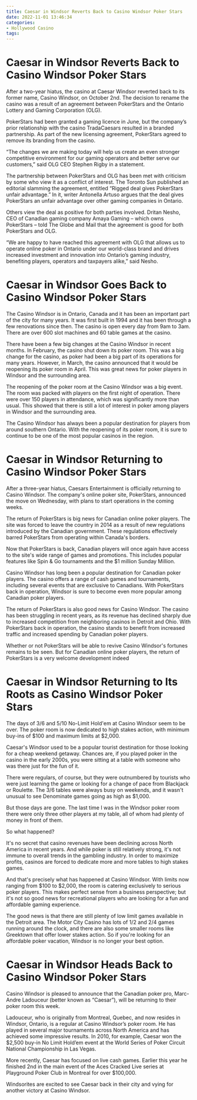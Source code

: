 ```yaml
---
title: Caesar in Windsor Reverts Back to Casino Windsor Poker Stars
date: 2022-11-01 13:46:34
categories:
- Hollywood Casino
tags:
---
```



#  Caesar in Windsor Reverts Back to Casino Windsor Poker Stars

After a two-year hiatus, the casino at Caesar Windsor reverted back to its former name, Casino Windsor, on October 2nd. The decision to rename the casino was a result of an agreement between PokerStars and the Ontario Lottery and Gaming Corporation (OLG).

PokerStars had been granted a gaming licence in June, but the company’s prior relationship with the casino TradaCaesars resulted in a branded partnership. As part of the new licensing agreement, PokerStars agreed to remove its branding from the casino.

“The changes we are making today will help us create an even stronger competitive environment for our gaming operators and better serve our customers,” said OLG CEO Stephen Rigby in a statement.

The partnership between PokerStars and OLG has been met with criticism by some who view it as a conflict of interest. The Toronto Sun published an editorial slamming the agreement, entitled “Rigged deal gives PokerStars unfair advantage.” In it, writer Antonella Artuso argues that the deal gives PokerStars an unfair advantage over other gaming companies in Ontario.

Others view the deal as positive for both parties involved. Dritan Nesho, CEO of Canadian gaming company Amaya Gaming – which owns PokerStars – told The Globe and Mail that the agreement is good for both PokerStars and OLG.

“We are happy to have reached this agreement with OLG that allows us to operate online poker in Ontario under our world-class brand and drives increased investment and innovation into Ontario’s gaming industry, benefiting players, operators and taxpayers alike,” said Nesho.

#  Caesar in Windsor Goes Back to Casino Windsor Poker Stars

The Casino Windsor is in Ontario, Canada and it has been an important part of the city for many years. It was first built in 1994 and it has been through a few renovations since then. The casino is open every day from 9am to 3am. There are over 600 slot machines and 60 table games at the casino.

There have been a few big changes at the Casino Windsor in recent months. In February, the casino shut down its poker room. This was a big change for the casino, as poker had been a big part of its operations for many years. However, in March, the casino announced that it would be reopening its poker room in April. This was great news for poker players in Windsor and the surrounding area.

The reopening of the poker room at the Casino Windsor was a big event. The room was packed with players on the first night of operation. There were over 150 players in attendance, which was significantly more than usual. This showed that there is still a lot of interest in poker among players in Windsor and the surrounding area.

The Casino Windsor has always been a popular destination for players from around southern Ontario. With the reopening of its poker room, it is sure to continue to be one of the most popular casinos in the region.

#  Caesar in Windsor Returning to Casino Windsor Poker Stars

After a three-year hiatus, Caesars Entertainment is officially returning to Casino Windsor. The company's online poker site, PokerStars, announced the move on Wednesday, with plans to start operations in the coming weeks.

The return of PokerStars is big news for Canadian online poker players. The site was forced to leave the country in 2014 as a result of new regulations introduced by the Canadian government. These regulations effectively barred PokerStars from operating within Canada's borders.

Now that PokerStars is back, Canadian players will once again have access to the site's wide range of games and promotions. This includes popular features like Spin & Go tournaments and the $1 million Sunday Million.

Casino Windsor has long been a popular destination for Canadian poker players. The casino offers a range of cash games and tournaments, including several events that are exclusive to Canadians. With PokerStars back in operation, Windsor is sure to become even more popular among Canadian poker players.

The return of PokerStars is also good news for Casino Windsor. The casino has been struggling in recent years, as its revenue has declined sharply due to increased competition from neighboring casinos in Detroit and Ohio. With PokerStars back in operation, the casino stands to benefit from increased traffic and increased spending by Canadian poker players.

Whether or not PokerStars will be able to revive Casino Windsor's fortunes remains to be seen. But for Canadian online poker players, the return of PokerStars is a very welcome development indeed

#  Caesar in Windsor Returning to Its Roots as Casino Windsor Poker Stars

The days of $3/$6 and $5/$10 No-Limit Hold'em at Casino Windsor seem to be over. The poker room is now dedicated to high stakes action, with minimum buy-ins of $100 and maximum limits at $2,000.

Caesar's Windsor used to be a popular tourist destination for those looking for a cheap weekend getaway. Chances are, if you played poker in the casino in the early 2000s, you were sitting at a table with someone who was there just for the fun of it.

There were regulars, of course, but they were outnumbered by tourists who were just learning the game or looking for a change of pace from Blackjack or Roulette. The $3/$6 tables were always busy on weekends, and it wasn't unusual to see Denominate games going as high as $1,000.

But those days are gone. The last time I was in the Windsor poker room there were only three other players at my table, all of whom had plenty of money in front of them.

So what happened?

It's no secret that casino revenues have been declining across North America in recent years. And while poker is still relatively strong, it's not immune to overall trends in the gambling industry. In order to maximize profits, casinos are forced to dedicate more and more tables to high stakes games.

And that's precisely what has happened at Casino Windsor. With limits now ranging from $100 to $2,000, the room is catering exclusively to serious poker players. This makes perfect sense from a business perspective; but it's not so good news for recreational players who are looking for a fun and affordable gaming experience.

The good news is that there are still plenty of low limit games available in the Detroit area. The Motor City Casino has lots of $1/$2 and $2/$4 games running around the clock, and there are also some smaller rooms like Greektown that offer lower stakes action. So if you're looking for an affordable poker vacation, Windsor is no longer your best option.

#  Caesar in Windsor Heads Back to Casino Windsor Poker Stars

Casino Windsor is pleased to announce that the Canadian poker pro, Marc-Andre Ladouceur (better known as “Caesar”), will be returning to their poker room this week.

Ladouceur, who is originally from Montreal, Quebec, and now resides in Windsor, Ontario, is a regular at Casino Windsor’s poker room. He has played in several major tournaments across North America and has achieved some impressive results. In 2010, for example, Caesar won the $2,500 buy-in No Limit Hold’em event at the World Series of Poker Circuit National Championship in Las Vegas.

More recently, Caesar has focused on live cash games. Earlier this year he finished 2nd in the main event of the Aces Cracked Live series at Playground Poker Club in Montreal for over $100,000.

Windsorites are excited to see Caesar back in their city and vying for another victory at Casino Windsor.
